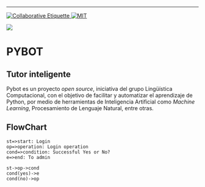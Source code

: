 ------------
<p aling="center">

  <a href="http://git.io/col">
    <img src="https://img.shields.io/badge/%E2%9C%93-collaborative_etiquette-brightgreen.svg" alt="Collaborative Etiquette">
  </a> 
  
  <a href="#">
    <img src="https://img.shields.io/dub/l/vibe-d.svg" alt="MIT">
  </a>   

</p>

<p aling="center">
    <img src="https://www.python.org/static/community_logos/python-powered-h-140x182.png">
</p> 


#  PYBOT
## Tutor inteligente
Pybot es un proyecto *open source*, iniciativa del grupo Lingüística Computacional, con el objetivo de facilitar y automatizar el aprendizaje de Python, por medio de herramientas de Inteligencia Artificial como *Machine Learning*, Procesamiento de Lenguaje Natural, entre otras.

## FlowChart

```flow
st=>start: Login
op=>operation: Login operation
cond=>condition: Successful Yes or No?
e=>end: To admin

st->op->cond
cond(yes)->e
cond(no)->op
```
